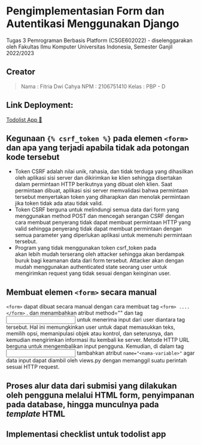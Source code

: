 # Pengimplementasian Form dan Autentikasi Menggunakan Django

Tugas 3 Pemrograman Berbasis Platform (CSGE602022) - diselenggarakan oleh Fakultas Ilmu Komputer Universitas Indonesia, Semester Ganjil 2022/2023

## Creator

> Nama : Fitria Dwi Cahya
> NPM : 2106751410
> Kelas : PBP - D

## Link Deployment:

[Todolist App 🧾](https://new-catalog-app.herokuapp.com/todolist)

## Kegunaan `{% csrf_token %}` pada elemen `<form>` dan apa yang terjadi apabila tidak ada potongan kode tersebut

- Token CSRF adalah nilai unik, rahasia, dan tidak terduga yang dihasilkan oleh aplikasi sisi server dan dikirimkan ke klien sehingga disertakan dalam permintaan HTTP berikutnya yang dibuat oleh klien. Saat permintaan dibuat, aplikasi sisi server memvalidasi bahwa permintaan tersebut menyertakan token yang diharapkan dan menolak permintaan jika token tidak ada atau tidak valid.
- Token CSRF berguna untuk melindungi semua data dari form yang menggunakan method POST dan mencegah serangan CSRF dengan cara membuat penyerang tidak dapat membuat permintaan HTTP yang valid sehingga penyerang tidak dapat membuat permintaan dengan semua parameter yang diperlukan aplikasi untuk memenuhi permintaan tersebut.
- Program yang tidak menggunakan token csrf_token pada <form> akan lebih mudah terserang oleh attacker sehingga akan berdampak buruk bagi keamanan data dari form tersebut. Attacker akan dengan mudah menggunakan authenticated state seorang user untuk mengirimkan request yang tidak sesuai dengan keinginan user.

## Membuat elemen `<form>` secara manual

`<form>` dapat dibuat secara manual dengan cara membuat tag `<form> .... </form>` . dan menambahkan atribut method="<http-request>" dan tag <input> untuk menerima input dari user diantara tag tersebut. Hal ini memungkinkan user untuk dapat memasukkan teks, memilih opsi, memanipulasi objek atau kontrol, dan seterusnya, dan kemudian mengirimkan informasi itu kembali ke server. Metode HTTP URL berguna untuk mengembalikan input pengguna. Kemudian, di dalam tag <input> tambahkan atribut `name="<nama-variable>"` agar data input dapat diambil oleh views.py dengan memanggil suatu perintah sesuai HTTP request.

## Proses alur data dari submisi yang dilakukan oleh pengguna melalui HTML form, penyimpanan pada database, hingga munculnya pada _template_ HTML

## Implementasi checklist untuk todolist app
